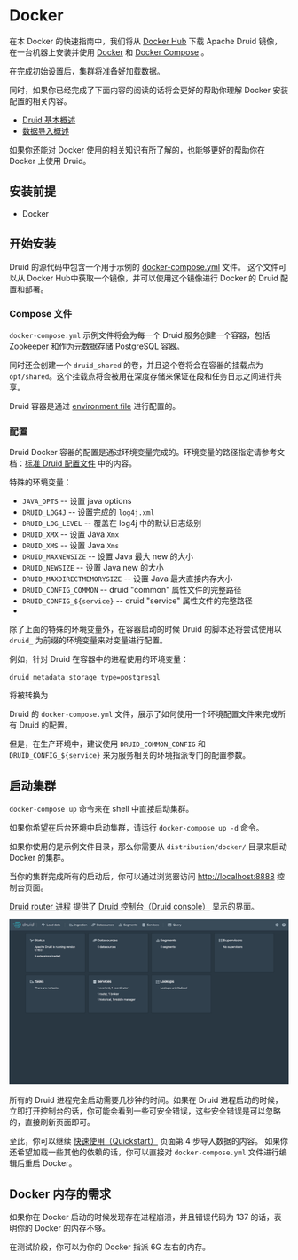 # Docker
在本 Docker 的快速指南中，我们将从 [Docker Hub](https://hub.docker.com/r/apache/druid) 下载 Apache Druid 镜像，在一台机器上安装并使用
[Docker](https://www.docker.com/get-started) 和 [Docker Compose](https://docs.docker.com/compose/) 。 

在完成初始设置后，集群将准备好加载数据。

同时，如果你已经完成了下面内容的阅读的话将会更好的帮助你理解 Docker 安装配置的相关内容。

* [Druid 基本概述](../design/index.md)
* [数据导入概述](../ingestion/index.md)

如果你还能对 Docker 使用的相关知识有所了解的，也能够更好的帮助你在 Docker 上使用 Druid。

## 安装前提

* Docker

## 开始安装

Druid 的源代码中包含一个用于示例的 [docker-compose.yml](https://github.com/apache/druid/blob/master/distribution/docker/docker-compose.yml) 文件。
这个文件可以从 Docker Hub中获取一个镜像，并可以使用这个镜像进行 Docker 的 Druid 配置和部署。

### Compose 文件
`docker-compose.yml` 示例文件将会为每一个 Druid 服务创建一个容器，包括 Zookeeper 和作为元数据存储 PostgreSQL 容器。

同时还会创建一个 `druid_shared` 的卷，并且这个卷将会在容器的挂载点为 `opt/shared`。这个挂载点将会被用在深度存储来保证在段和任务日志之间进行共享。

Druid 容器是通过 [environment file](https://github.com/apache/druid/blob/master/distribution/docker/environment) 进行配置的。

### 配置
Druid Docker 容器的配置是通过环境变量完成的。环境变量的路径指定请参考文档：[标准 Druid 配置文件](../configuration/human-readable-byte.md) 中的内容。

特殊的环境变量：

* `JAVA_OPTS` -- 设置 java options
* `DRUID_LOG4J` -- 设置完成的 `log4j.xml`
* `DRUID_LOG_LEVEL` -- 覆盖在 log4j 中的默认日志级别
* `DRUID_XMX` -- 设置 Java `Xmx`
* `DRUID_XMS` -- 设置 Java `Xms`
* `DRUID_MAXNEWSIZE` -- 设置 Java 最大 new 的大小
* `DRUID_NEWSIZE` -- 设置 Java new 的大小
* `DRUID_MAXDIRECTMEMORYSIZE` -- 设置 Java 最大直接内存大小
* `DRUID_CONFIG_COMMON` -- druid "common" 属性文件的完整路径
* `DRUID_CONFIG_${service}` -- druid "service" 属性文件的完整路径
* 


除了上面的特殊的环境变量外，在容器启动的时候 Druid 的脚本还将尝试使用以 `druid_` 为前缀的环境变量来对变量进行配置。

例如，针对 Druid 在容器中的进程使用的环境变量：

`druid_metadata_storage_type=postgresql` 

将被转换为

Druid 的 `docker-compose.yml` 文件，展示了如何使用一个环境配置文件来完成所有 Druid 的配置。

但是，在生产环境中，建议使用 `DRUID_COMMON_CONFIG` 和`DRUID_CONFIG_${service}` 来为服务相关的环境指派专门的配置参数。

## 启动集群

 `docker-compose up` 命令来在 shell 中直接启动集群。
 
如果你希望在后台环境中启动集群，请运行 `docker-compose up -d` 命令。

如果你使用的是示例文件目录，那么你需要从 `distribution/docker/` 目录来启动 Docker 的集群。

当你的集群完成所有的启动后，你可以通过浏览器访问  [http://localhost:8888](http://localhost:8888) 控制台页面。

[Druid router 进程](../design/router.md) 提供了 [Druid 控制台（Druid console）](../operations/druid-console.md) 显示的界面。

![Druid console](../assets/tutorial-quickstart-01.png "Druid console")

所有的 Druid 进程完全启动需要几秒钟的时间。如果在 Druid 进程启动的时候，立即打开控制台的话，你可能会看到一些可安全错误，这些安全错误是可以忽略的，直接刷新页面即可。

至此，你可以继续 [快速使用（Quickstart）](../tutorials/index.md) 页面第 4 步导入数据的内容。
如果你还希望加载一些其他的依赖的话，你可以直接对 `docker-compose.yml` 文件进行编辑后重启 Docker。

## Docker 内存的需求
如果你在 Docker 启动的时候发现存在进程崩溃，并且错误代码为 137 的话，表明你的 Docker 的内存不够。

在测试阶段，你可以为你的 Docker 指派 6G 左右的内存。
